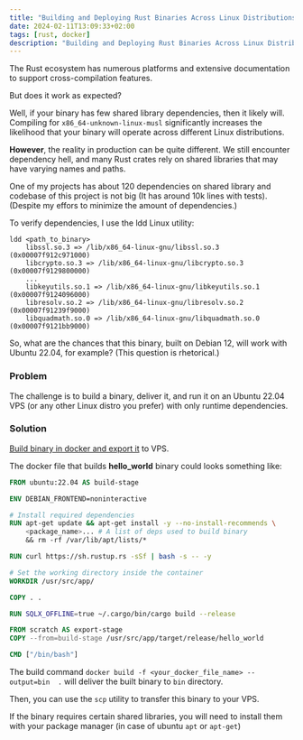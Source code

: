 ```yaml
---
title: "Building and Deploying Rust Binaries Across Linux Distributions."
date: 2024-02-11T13:09:33+02:00
tags: [rust, docker]
description: "Building and Deploying Rust Binaries Across Linux Distributions"
---
```


The Rust ecosystem has numerous platforms and extensive documentation to support cross-compilation features.

But does it work as expected?

Well, if your binary has few shared library dependencies,
then it likely will. Compiling for `x86_64-unknown-linux-musl` significantly increases the likelihood that your binary will operate across different 
Linux distributions.

**However**, the reality in production can be quite different.
We still encounter dependency hell, and many Rust crates rely on shared libraries that may have varying names and paths.

One of my projects has about 120 dependencies on shared library and codebase of this project is not big (It has around 10k lines with tests).
(Despite my effors to minimize the amount of dependencies.)

To verify dependencies, I use the ldd Linux utility:
```
ldd <path_to_binary>
	libssl.so.3 => /lib/x86_64-linux-gnu/libssl.so.3 (0x00007f912c971000)
	libcrypto.so.3 => /lib/x86_64-linux-gnu/libcrypto.so.3 (0x00007f9129800000)
    ...
	libkeyutils.so.1 => /lib/x86_64-linux-gnu/libkeyutils.so.1 (0x00007f9124096000)
	libresolv.so.2 => /lib/x86_64-linux-gnu/libresolv.so.2 (0x00007f91239f9000)
	libquadmath.so.0 => /lib/x86_64-linux-gnu/libquadmath.so.0 (0x00007f9121bb9000)
```

So, what are the chances that this binary, built on Debian 12, will work with Ubuntu 22.04, for example? (This question is rhetorical.)

### Problem
The challenge is to build a binary, deliver it, and run it on an Ubuntu 22.04 VPS (or any other Linux distro you prefer) with only runtime dependencies.

### Solution
[Build binary in docker and export it](https://docs.docker.com/build/guide/export/) to VPS.  

The docker file that builds **hello_world** binary could looks something like:
```Dockerfile
FROM ubuntu:22.04 AS build-stage

ENV DEBIAN_FRONTEND=noninteractive

# Install required dependencies
RUN apt-get update && apt-get install -y --no-install-recommends \
    <package_name>... # A list of deps used to build binary
    && rm -rf /var/lib/apt/lists/*

RUN curl https://sh.rustup.rs -sSf | bash -s -- -y

# Set the working directory inside the container
WORKDIR /usr/src/app/

COPY . .

RUN SQLX_OFFLINE=true ~/.cargo/bin/cargo build --release

FROM scratch AS export-stage
COPY --from=build-stage /usr/src/app/target/release/hello_world

CMD ["/bin/bash"]
```

The build command `docker build -f <your_docker_file_name> --output=bin  .` will deliver the built binary to `bin` directory.

Then, you can use the `scp` utility to transfer this binary to your VPS.

If the binary requires certain shared libraries, you will need to install them with your package manager (in case of ubuntu `apt` or `apt-get`)
